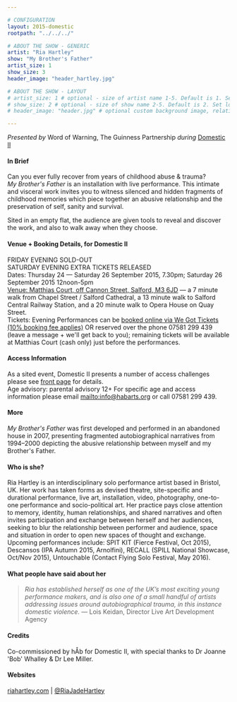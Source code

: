 ```yaml
---

# CONFIGURATION
layout: 2015-domestic
rootpath: "../../../"

# ABOUT THE SHOW - GENERIC
artist: "Ria Hartley"
show: "My Brother's Father"
artist_size: 1
show_size: 3
header_image: "header_hartley.jpg"

# ABOUT THE SHOW - LAYOUT
# artist_size: 1 # optional - size of artist name 1-5. Default is 1. Set longer names to lower values
# show_size: 2 # optional - size of show name 2-5. Default is 2. Set longer names to lower values
# header_image: "header.jpg" # optional custom background image, relative to current page

---
```

*Presented by* Word of Warning, The Guinness Partnership *during* [Domestic II](/archive/2015-domestic)          
         
#### In Brief                      
Can you ever fully recover from years of childhood abuse & trauma?    
*My Brother's Father* is an installation with live performance. This intimate and visceral work invites you to witness silenced and hidden fragments of childhood memories which piece together an abusive relationship and the preservation of self, sanity and survival.    

Sited in an empty flat, the audience are given tools to reveal and discover the work, and also to walk away when they choose.    
    
#### Venue + Booking Details, for Domestic II        
FRIDAY EVENING SOLD-OUT         
SATURDAY EVENING EXTRA TICKETS RELEASED          
Dates: Thursday 24 — Saturday 26 September 2015, 7.30pm; Saturday 26 September 2015 12noon-5pm        
[Venue: Matthias Court, off Cannon Street, Salford, M3 6JD](http://bit.ly/domesticTWO) — a 7 minute walk from Chapel Street / Salford Cathedral, a 13 minute walk to Salford Central Railway Station, and a 20 minute walk to Opera House on Quay Street.            
Tickets: Evening Performances can be [booked online via We Got Tickets (10% booking fee applies)](http://www.wegottickets.com/wordofwarning) OR reserved over the phone 07581 299 439 (leave a message + we'll get back to you); remaining tickets will be available at Matthias Court (cash only) just before the performances.        
         
#### Access Information      
As a sited event, Domestic II presents a number of access challenges please see [front page](/archive/2015-domestic) for details.    
Age advisory: parental advisory 12+ For specific age and access information please email <mailto:info@habarts.org> or call 07581 299 439.       
           
#### More   
*My Brother's Father* was first developed and performed in an abandoned house in 2007, presenting fragmented autobiographical narratives from 1994–2000 depicting the abusive relationship between myself and my Brother's Father.          
         
#### Who is she?        
Ria Hartley is an interdisciplinary solo performance artist based in Bristol, UK. Her work has taken forms as devised theatre, site-specific and durational performance, live art, installation, video, photography, one-to-one performance and socio-political art. Her practice pays close attention to memory, identity, human relationships, and shared narratives and often invites participation and exchange between herself and her audiences, seeking to blur the relationship between performer and audience, space and situation in order to open new spaces of thought and exchange. Upcoming performances include: SPIT KIT (Fierce Festival, Oct 2015), Descansos (IPA Autumn 2015, Arnolfini), RECALL (SPILL National Showcase, Oct/Nov 2015), Untouchable (Contact Flying Solo Festival, May 2016).    
   
#### What people have said about her                                                
>*Ria has established herself as one of the UK’s most exciting young performance makers, and is also one of a small handful of artists addressing issues around autobiographical trauma, in this instance domestic violence.* — Lois Keidan, Director Live Art Development Agency    
                        
#### Credits         
Co-commissioned by hÅb for Domestic II, with special thanks to Dr Joanne 'Bob' Whalley & Dr Lee Miller.    

#### Websites
[riahartley.com](http://www.riahartley.com) | [@RiaJadeHartley](http://twitter.com/RiaJadeHartley)
